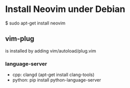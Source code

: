 # Install Neovim under Debian
$ sudo apt-get install neovim
## vim-plug
is installed by adding vim/autoload/plug.vim
### language-server 
- cpp: clangd (apt-get install clang-tools)
- python: pip install python-language-server
